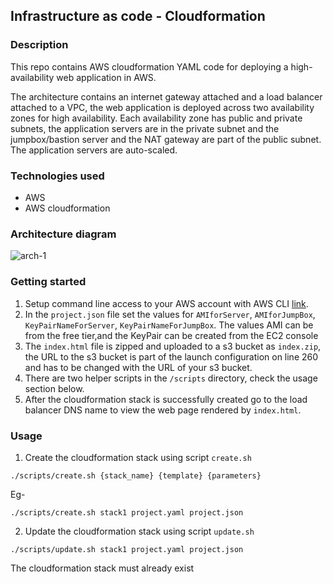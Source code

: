## Infrastructure as code - Cloudformation

### Description

This repo contains AWS cloudformation YAML code for deploying a high-availability web application in AWS.

The architecture contains an internet gateway attached and a load balancer attached to a VPC, the web application
is deployed across two availability zones for high availability.
Each availability zone has public and private subnets, the application servers are in the private subnet and the 
jumpbox/bastion server and the NAT gateway are part of the public subnet. The application servers are auto-scaled.

### Technologies used

- AWS
- AWS cloudformation

### Architecture diagram
![arch-1](https://github.com/nikhil-31/django-docker-kubernetes-deploy-scripts/assets/19944703/82604d50-a92e-4695-a488-2c41726627b7)

### Getting started

1. Setup command line access to your AWS account with AWS CLI [link](https://docs.aws.amazon.com/cli/latest/userguide/cli-chap-configure.html).
2. In the `project.json` file set the values for `AMIforServer`, `AMIforJumpBox`, `KeyPairNameForServer`, `KeyPairNameForJumpBox`.
The values AMI can be from the free tier,and the KeyPair can be created from the EC2 console
3. The `index.html` file is zipped and uploaded to a s3 bucket as `index.zip`, the URL to the s3 bucket is part of the 
launch configuration on line 260 and has to be changed with the URL of your s3 bucket.
4. There are two helper scripts in the `/scripts` directory, check the usage section below.
5. After the cloudformation stack is successfully created go to the load balancer DNS name to view the web page 
rendered by `index.html`.

### Usage

1. Create the cloudformation stack using script `create.sh`
```
./scripts/create.sh {stack_name} {template} {parameters} 
```
Eg-
```
./scripts/create.sh stack1 project.yaml project.json 
```

2. Update the cloudformation stack using script `update.sh`

```
./scripts/update.sh stack1 project.yaml project.json 
```
The cloudformation stack must already exist


